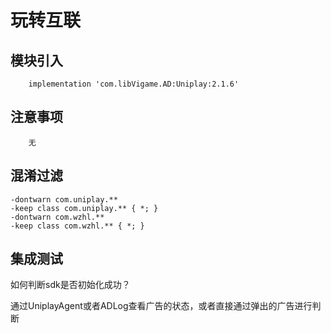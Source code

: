 # 玩转互联

## 模块引入

```text
    implementation 'com.libVigame.AD:Uniplay:2.1.6'
```

## 注意事项

```text
    无
```

## 混淆过滤

```text
-dontwarn com.uniplay.**
-keep class com.uniplay.** { *; }
-dontwarn com.wzhl.**
-keep class com.wzhl.** { *; }
```

## 集成测试

如何判断sdk是否初始化成功？

通过UniplayAgent或者ADLog查看广告的状态，或者直接通过弹出的广告进行判断


